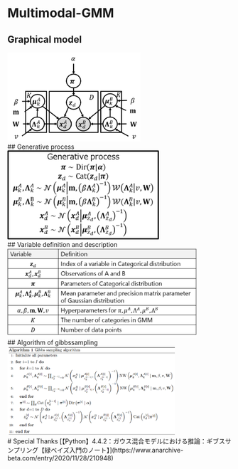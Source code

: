 # Multimodal-GMM

## Graphical model  
<div>
	<img src='/image/mgmm_model.png' height="200px">
</div>
## Generative process  
<div>
	<img src='/image/gen_process.png' height="200px">
</div>
## Variable definition and description  
<div>
	<img src='/image/define.png' height="200px">
</div>
## Algorithm of gibbssampling  
<div>
	<img src='/image/algorithm.png' height="200px">
</div>
# Special Thanks  
[【Python】4.4.2：ガウス混合モデルにおける推論：ギブスサンプリング【緑ベイズ入門のノート】](https://www.anarchive-beta.com/entry/2020/11/28/210948)
